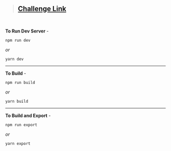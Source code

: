 > ## **[Challenge Link](https://www.frontendmentor.io/challenges/crowdfunding-product-page-7uvcZe7ZR)**

<br>

**To Run Dev Server** -

```
npm run dev
```

_or_

```
yarn dev
```

---

**To Build** -

```
npm run build
```

_or_

```
yarn build
```

---

**To Build and Export** -

```
npm run export
```

_or_

```
yarn export
```

